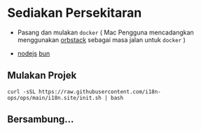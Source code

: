 # Sediakan Persekitaran

* Pasang dan mulakan `docker` ( Mac Pengguna mencadangkan menggunakan [orbstack](https://orbstack.dev) sebagai masa jalan untuk `docker` )

* [nodejs](https://nodejs.org/en/download/package-manager) [bun](https://bun.sh/docs/installation)

## Mulakan Projek

```
curl -sSL https://raw.githubusercontent.com/i18n-ops/ops/main/i18n.site/init.sh | bash
```

## Bersambung…